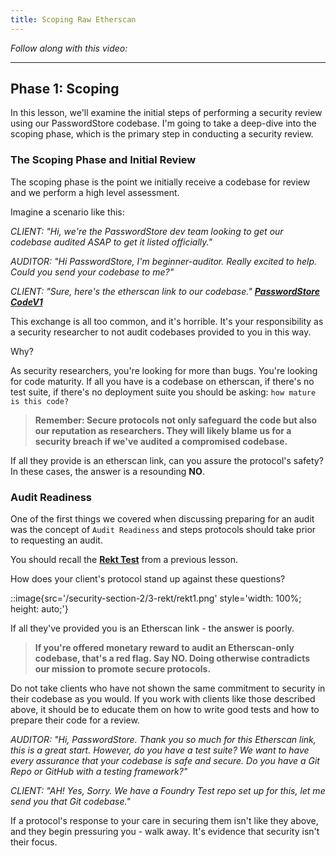 ```yaml
---
title: Scoping Raw Etherscan
---
```


_Follow along with this video:_

---

## Phase 1: Scoping

In this lesson, we'll examine the initial steps of performing a security review using our PasswordStore codebase. I'm going to take a deep-dive into the scoping phase, which is the primary step in conducting a security review.

### The Scoping Phase and Initial Review

The scoping phase is the point we initially receive a codebase for review and we perform a high level assessment.

Imagine a scenario like this:

_CLIENT: "Hi, we're the PasswordStore dev team looking to get our codebase audited ASAP to get it listed officially."_

_AUDITOR: "Hi PasswordStore, I'm beginner-auditor. Really excited to help. Could you send your codebase to me?"_

_CLIENT: "Sure, here's the etherscan link to our codebase." [**PasswordStore CodeV1**](https://sepolia.etherscan.io/address/0x2ecf6ad327776bf966893c96efb24c9747f6694b)_

This exchange is all too common, and it's horrible. It's your responsibility as a security researcher to not audit codebases provided to you in this way.

Why?

As security researchers, you're looking for more than bugs. You're looking for code maturity. If all you have is a codebase on etherscan, if there's no test suite, if there's no deployment suite you should be asking: `how mature is this code?`

> **Remember: Secure protocols not only safeguard the code but also our reputation as researchers. They will likely blame us for a security breach if we've audited a compromised codebase.**

If all they provide is an etherscan link, can you assure the protocol's safety? In these cases, the answer is a resounding **NO**.

### Audit Readiness

One of the first things we covered when discussing preparing for an audit was the concept of `Audit Readiness` and steps protocols should take prior to requesting an audit.

You should recall the [**Rekt Test**](https://blog.trailofbits.com/2023/08/14/can-you-pass-the-rekt-test/) from a previous lesson.

How does your client's protocol stand up against these questions?

::image{src='/security-section-2/3-rekt/rekt1.png' style='width: 100%; height: auto;'}

If all they've provided you is an Etherscan link - the answer is poorly.

> **If you're offered monetary reward to audit an Etherscan-only codebase, that's a red flag. Say NO. Doing otherwise contradicts our mission to promote secure protocols.**

Do not take clients who have not shown the same commitment to security in their codebase as you would. If you work with clients like those described above, it should be to educate them on how to write good tests and how to prepare their code for a review.

_AUDITOR: "Hi, PasswordStore. Thank you so much for this Etherscan link, this is a great start. However, do you have a test suite? We want to have every assurance that your codebase is safe and secure. Do you have a Git Repo or GitHub with a testing framework?"_

_CLIENT: "AH! Yes, Sorry. We have a Foundry Test repo set up for this, let me send you that Git codebase."_

If a protocol's response to your care in securing them isn't like they above, and they begin pressuring you - walk away. It's evidence that security isn't their focus.
